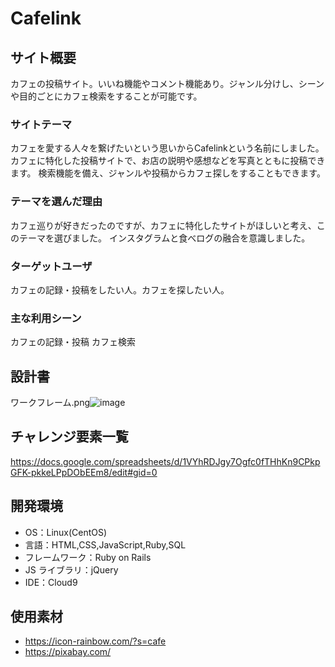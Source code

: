 # Cafelink

## サイト概要

カフェの投稿サイト。いいね機能やコメント機能あり。ジャンル分けし、シーンや目的ごとにカフェ検索をすることが可能です。

### サイトテーマ

カフェを愛する人々を繋げたいという思いからCafelinkという名前にしました。
カフェに特化した投稿サイトで、お店の説明や感想などを写真とともに投稿できます。
検索機能を備え、ジャンルや投稿からカフェ探しをすることもできます。

### テーマを選んだ理由

カフェ巡りが好きだったのですが、カフェに特化したサイトがほしいと考え、このテーマを選びました。
インスタグラムと食べログの融合を意識しました。

### ターゲットユーザ

カフェの記録・投稿をしたい人。カフェを探したい人。

### 主な利用シーン

カフェの記録・投稿
カフェ検索

## 設計書

ワークフレーム.png![image](https://user-images.githubusercontent.com/78310401/116812257-d4431480-ab88-11eb-8750-5d0db8e69ba5.png)

## チャレンジ要素一覧

https://docs.google.com/spreadsheets/d/1VYhRDJgy7Ogfc0fTHhKn9CPkpGFK-pkkeLPpDObEEm8/edit#gid=0

## 開発環境

- OS：Linux(CentOS)
- 言語：HTML,CSS,JavaScript,Ruby,SQL
- フレームワーク：Ruby on Rails
- JS ライブラリ：jQuery
- IDE：Cloud9

## 使用素材

- https://icon-rainbow.com/?s=cafe
- https://pixabay.com/
